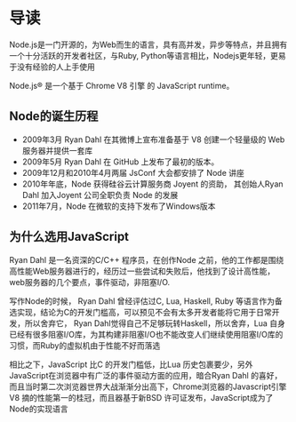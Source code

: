 # 导读
Node.js是一门开源的，为Web而生的语言，具有高并发，异步等特点，并且拥有一个十分活跃的开发者社区，与Ruby, Python等语言相比，Nodejs更年轻，更易于没有经验的人上手使用

Node.js® 是一个基于 Chrome V8 引擎 的 JavaScript runtime。

## Node的诞生历程
- 2009年3月 Ryan Dahl 在其微博上宣布准备基于 V8 创建一个轻量级的 Web 服务器并提供一套库
- 2009年5月 Ryan Dahl 在 GitHub 上发布了最初的版本。
- 2009年12月和2010年4月两届 JsConf 大会都安排了 Node 讲座
- 2010年年底，Node 获得硅谷云计算服务商 Joyent 的资助， 其创始人Ryan Dahl 加入Joyent 公司全职负责 Node 的发展
- 2011年7月，Node 在微软的支持下发布了Windows版本

## 为什么选用JavaScript
Ryan Dahl 是一名资深的C/C++ 程序员，在创作Node 之前，他的工作都是围绕高性能Web服务器进行的，经历过一些尝试和失败后，他找到了设计高性能，web服务器的几个要点，事件驱动，非阻塞I/O.

写作Node的时候， Ryan Dahl 曾经评估过C, Lua, Haskell, Ruby 等语言作为备选实现，结论为C的开发门槛高，可以预见不会有太多开发者能将它用于日常开发，所以舍弃它， Ryan Dahl觉得自己不足够玩转Haskell，所以舍弃，Lua 自身已经有很多阻塞I/O库，为其构建非阻塞I/O也不能改变人们继续使用阻塞I/O库的习惯，而Ruby的虚拟机由于性能不好而落选

相比之下，JavaScript 比C 的开发门槛低，比Lua 历史包裹要少，另外JavaScript在浏览器中有广泛的事件驱动方面的应用，暗合Ryan Dahl 的喜好，而且当时第二次浏览器世界大战渐渐分出高下，Chrome浏览器的Javascript引擎 V8 摘的性能第一的桂冠，而且器基于新BSD 许可证发布，JavaScript成为了Node的实现语言